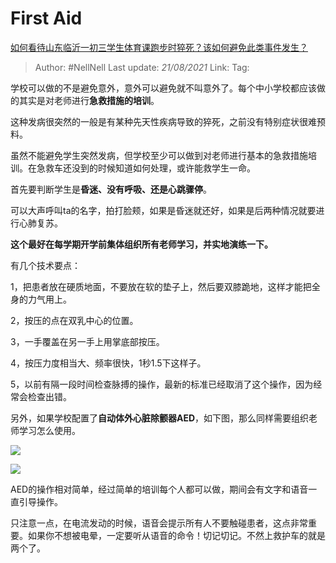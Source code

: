# First Aid
[如何看待山东临沂一初三学生体育课跑步时猝死？该如何避免此类事件发生？](https://www.zhihu.com/question/420423650/answer/1465502780)

> Author: #NellNell 
> Last update: *21/08/2021* 
> Link:
> Tag: 

学校可以做的不是避免意外，意外可以避免就不叫意外了。每个中小学校都应该做的其实是对老师进行**急救措施的培训**。

这种发病很突然的一般是有某种先天性疾病导致的猝死，之前没有特别症状很难预料。

虽然不能避免学生突然发病，但学校至少可以做到对老师进行基本的急救措施培训。在急救车还没到的时候知道如何处理，或许能救学生一命。

首先要判断学生是**昏迷、没有呼吸、还是心跳骤停**。

可以大声呼叫ta的名字，拍打脸颊，如果是昏迷就还好，如果是后两种情况就要进行心肺复苏。

**这个最好在每学期开学前集体组织所有老师学习，并实地演练一下。**

有几个技术要点：

1，把患者放在硬质地面，不要放在软的垫子上，然后要双膝跪地，这样才能把全身的力气用上。

2，按压的点在双乳中心的位置。

3，一手覆盖在另一手上用掌底部按压。

4，按压力度相当大、频率很快，1秒1.5下这样子。

5，以前有隔一段时间检查脉搏的操作，最新的标准已经取消了这个操作，因为经常会检查出错。

另外，如果学校配置了**自动体外心脏除颤器AED**，如下图，那么同样需要组织老师学习怎么使用。

![](https://pic3.zhimg.com/50/v2-895a0242a31c33e45f9c99a257b86168_720w.jpg?source=c8b7c179)

![](https://pic3.zhimg.com/80/v2-895a0242a31c33e45f9c99a257b86168_720w.jpg?source=c8b7c179)

AED的操作相对简单，经过简单的培训每个人都可以做，期间会有文字和语音一直引导操作。

只注意一点，在电流发动的时候，语音会提示所有人不要触碰患者，这点非常重要。如果你不想被电晕，一定要听从语音的命令！切记切记。不然上救护车的就是两个了。